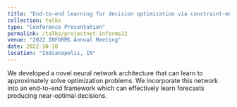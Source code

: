 ```yaml
---
title: "End-to-end learning for decision optimization via constraint-enforcing approximators"
collection: talks
type: "Conference Presentation"
permalink: /talks/projectnet-informs22
venue: "2022 INFORMS Annual Meeting"
date: 2022-10-18
location: "Indianapolis, IN"
---
```


We developed a novel neural network architecture that can learn to approximately solve optimization problems. We incorporate this network into an end-to-end framework which can effectively learn forecasts producing near-optimal decisions.
